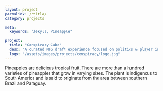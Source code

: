 ```yaml
---
layout: project
permalink: /:title/
category: projects

meta:
  keywords: "Jekyll, Pineapple"

project:
  title: "Conspiracy Cube"
  desc: "A curated MTG draft experience focused on politics & player interaction"
  logo: "/assets/images/projects/conspiracy/logo.jpg"
---
```

<p>Pineapples are delicious tropical fruit. There are more than a hundred varieties of pineapples that grow in varying sizes. The plant is indigenous to South America and is said to originate from the area between southern Brazil and Paraguay.</p>